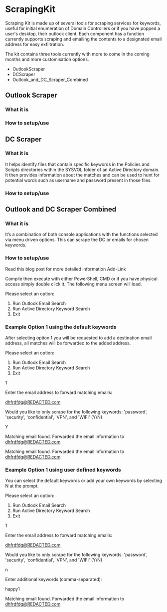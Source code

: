 # ScrapingKit
Scraping Kit is made up of several tools for scraping services for keywords, useful for initial enumeration of Domain Controllers or if you have popped a user's desktop, their outlook client. Each component has a function currently supports scraping and emailing the contents to a designated email address for easy exfiltration.

The kit contains three tools currently with more to come in the coming months and more customisation options.

- OutlookScraper
- DCScraper
- Outlook_and_DC_Scraper_Combined
## Outlook Scraper

### What it is

### How to setup/use

## DC Scraper

### What it is

It helps identify files that contain specific keywords in the Policies and Scripts directories within the SYSVOL folder of an Active Directory domain. It then provides information about the matches and can be used to hunt for potential words such as username and password present in those files.

### How to setup/use

## Outlook and DC Scraper Combined

### What it is

It’s a combination of both console applications with the functions selected via menu driven options. This can scrape the DC or emails for chosen keywords.

### How to setup/use

Read this blog post for more detailed information Add-Link

Compile then execute with either PowerShell, CMD or if you have physical access simply double click it.
The following menu screen will load.

Please select an option:
1. Run Outlook Email Search
2. Run Active Directory Keyword Search
3. Exit


### Example Option 1 using the default keywords

After selecting option 1 you will be requested to add a destination email address, all matches will be forwarded to the added address.
 
Please select an option:
1. Run Outlook Email Search
2. Run Active Directory Keyword Search
3. Exit

1

Enter the email address to forward matching emails:

dhfrdfdg@REDACTED.com

Would you like to only scrape for the following keywords: 'password', 'security', 'confidential', 'VPN', and 'WIFI' (Y/N)

Y

Matching email found. Forwarded the email information to dhfrdfdg@REDACTED.com

Matching email found. Forwarded the email information to dhfrdfdg@REDACTED.com

### Example Option 1 using user defined keywords

You can select the default keywords or add your own keywords by selecting N at the prompt.

Please select an option:
1. Run Outlook Email Search
2. Run Active Directory Keyword Search
3. Exit

1

Enter the email address to forward matching emails:

dhfrdfdg@REDACTED.com

Would you like to only scrape for the following keywords: 'password', 'security', 'confidential', 'VPN', and 'WIFI' (Y/N)

n

Enter additional keywords (comma-separated):

happy1

Matching email found. Forwarded the email information to dhfrdfdg@REDACTED.com